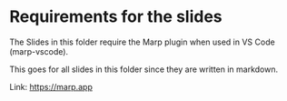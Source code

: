 # Requirements for the slides

The Slides in this folder require the Marp plugin when used in VS Code (marp-vscode).

This goes for all slides in this folder since they are written in markdown.

Link: https://marp.app